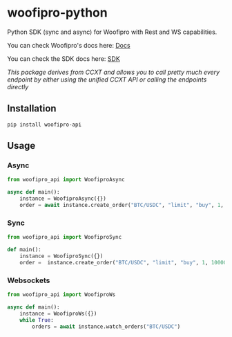 # woofipro-python
Python SDK (sync and async) for Woofipro with Rest and WS capabilities.

You can check Woofipro's docs here: [Docs](https://ccxt.com)


You can check the SDK docs here: [SDK](https://docs.ccxt.com/#/exchanges/woofipro)

*This package derives from CCXT and allows you to call pretty much every endpoint by either using the unified CCXT API or calling the endpoints directly*

## Installation

```
pip install woofipro-api
```

## Usage

### Async

```Python
from woofipro_api import WoofiproAsync

async def main():
    instance = WoofiproAsync({})
    order = await instance.create_order("BTC/USDC", "limit", "buy", 1, 100000)
```

### Sync

```Python
from woofipro_api import WoofiproSync

def main():
    instance = WoofiproSync({})
    order =  instance.create_order("BTC/USDC", "limit", "buy", 1, 100000)
```

### Websockets

```Python
from woofipro_api import WoofiproWs

async def main():
    instance = WoofiproWs({})
    while True:
        orders = await instance.watch_orders("BTC/USDC")
```

